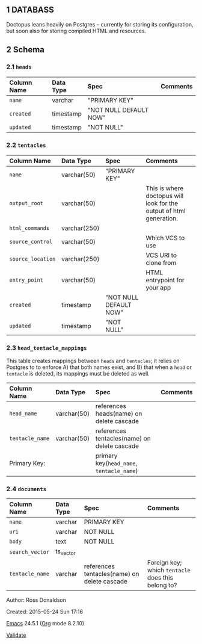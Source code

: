 1 DATABASS
----------

Doctopus leans heavily on Postgres – currently for storing its configuration, but soon also for storing compiled HTML and resources.

2 Schema
--------

### 2.1 `heads`

|Column Name|Data Type|Spec|Comments|
|:----------|:--------|:---|:-------|
|`name`|varchar|"PRIMARY KEY"| |
|`created`|timestamp|"NOT NULL DEFAULT NOW"| |
|`updated`|timestamp|"NOT NULL"| |

### 2.2 `tentacles`

|Column Name|Data Type|Spec|Comments|
|:----------|:--------|:---|:-------|
|`name`|varchar(50)|"PRIMARY KEY"| |
|`output_root`|varchar(50)| |This is where doctopus will look for the output of html generation.|
|`html_commands`|varchar(250)| | |
|`source_control`|varchar(50)| |Which VCS to use|
|`source_location`|varchar(250)| |VCS URI to clone from|
|`entry_point`|varchar(50)| |HTML entrypoint for your app|
|`created`|timestamp|"NOT NULL DEFAULT NOW"| |
|`updated`|timestamp|"NOT NULL"| |

### 2.3 `head_tentacle_mappings`

This table creates mappings between `heads` and `tentacles`; it relies on Postgres to to enforce A) that both names exist, and B) that when a `head` or `tentacle` is deleted, its mappings must be deleted as well.

|Column Name|Data Type|Spec|Comments|
|:----------|:--------|:---|:-------|
|`head_name`|varchar(50)|references heads(name) on delete cascade| |
|`tentacle_name`|varchar(50)|references tentacles(name) on delete cascade| |
|Primary Key:| |primary key(`head_name`, `tentacle_name`)| |

### 2.4 `documents`

|Column Name|Data Type|Spec|Comments|
|:----------|:--------|:---|:-------|
|`name`|varchar|PRIMARY KEY| |
|`uri`|varchar|NOT NULL| |
|`body`|text|NOT NULL| |
|`search_vector`|ts<sub>vector</sub>| | |
|`tentacle_name`|varchar|references tentacles(name) on delete cascade|Foreign key; which `tentacle` does this belong to?|

Author: Ross Donaldson

Created: 2015-05-24 Sun 17:16

[Emacs](http://www.gnu.org/software/emacs/) 24.5.1 ([Org](http://orgmode.org) mode 8.2.10)

[Validate](http://validator.w3.org/check?uri=referer)
